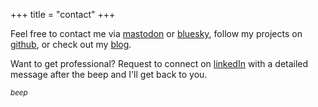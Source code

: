 +++
title = "contact"
+++

Feel free to contact me via <a rel="me" href="https://tty0.social/@witt" target="_blank">mastodon</a> or <a rel="me" href="https://bsky.app/profile/witt.likes.systems" target="_blank">bluesky</a>, follow my projects on <a rel="me" href="https://github.com/Wittionary" target="_blank">github</a>, or check out my <a alt="admittedly sparse" href="/blog">blog</a>.


Want to get professional? Request to connect on <a href="https://www.linkedin.com/in/witt-allen/" target="_blank">linkedIn</a>
with a detailed message after the beep and I'll get back to you.

<small><em>*beep*</em></small>
